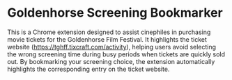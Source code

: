 # Goldenhorse Screening Bookmarker
This is a Chrome extension designed to assist cinephiles in purchasing movie tickets for the Goldenhorse Film Festival. It highlights the ticket website (https://tghff.tixcraft.com/activity), helping users avoid selecting the wrong screening time during busy periods when tickets are quickly sold out. By bookmarking your screening choice, the extension automatically highlights the corresponding entry on the ticket website.

